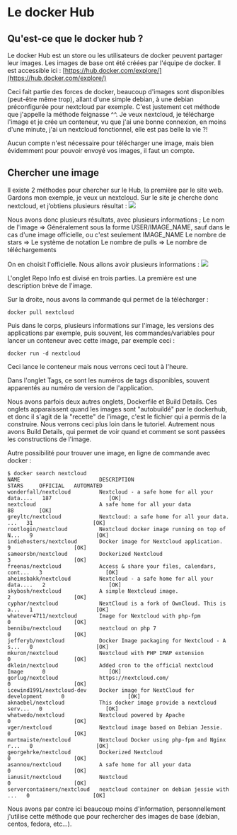 # Le docker Hub

## Qu'est-ce que le docker hub ?
Le docker Hub est un store ou les utilisateurs de docker peuvent partager leur images. Les images de base ont été créées par l'équipe de docker.
Il est accessible ici :
[https://hub.docker.com/explore/](https://hub.docker.com/explore/)

Ceci fait partie des forces de docker, beaucoup d'images sont disponibles (peut-être même trop), allant d'une simple debian, à une debian préconfigurée pour nextcloud par exemple.
C'est justement cet méthode que j'appelle la méthode feignasse ^^. Je veux nextcloud, je télécharge l'image et je crée un conteneur, vu que j'ai une bonne connexion, en moins d'une minute, j'ai un nextcloud fonctionnel, elle est pas belle la vie ?!

Aucun compte n'est nécessaire pour télécharger une image, mais bien évidemment pour pouvoir envoyé vos images, il faut un compte.


## Chercher une image
Il existe 2 méthodes pour chercher sur le Hub, la première par le site web.
Gardons mon exemple, je veux un nextcloud.
Sur le site je cherche donc nextcloud, et j’obtiens plusieurs résultat :
![](https://images.mondedie.fr/RBLxtCYJ/PFzfqiYW)

Nous avons donc plusieurs résultats, avec plusieurs informations ;
Le nom de l'image => Généralement sous la forme USER/IMAGE_NAME, sauf dans le cas d'une image officielle, ou c'est seulement IMAGE_NAME
Le nombre de stars => Le système de notation
Le nombre de pulls => Le nombre de téléchargements

On en choisit l'officielle.
Nous allons avoir plusieurs informations :
![](https://images.mondedie.fr/9O9WR3vs/lJV2K51u)

L'onglet Repo Info est divisé en trois parties.
La première est une description brève de l'image.

Sur la droite, nous avons la commande qui permet de la télécharger :
```shell
docker pull nextcloud
```

Puis dans le corps, plusieurs informations sur l'image, les versions des applications par exemple, puis souvent, les commandes/variables pour lancer un conteneur avec cette image, par exemple ceci :
```shell
docker run -d nextcloud
```
Ceci lance le conteneur mais nous verrons ceci tout à l'heure.


Dans l'onglet Tags, ce sont les numéros de tags disponibles, souvent apparentés au numéro de version de l'application.

Nous avons parfois deux autres onglets, Dockerfile et Build Details. Ces onglets apparaissent quand les images sont "autobuildé" par le dockerhub, et donc il s'agit de la "recette" de l'image, c'est le fichier qui a permis de la construire. Nous verrons ceci plus loin dans le tutoriel. Autrement nous avons Build Details, qui permet de voir quand et comment se sont passées les constructions de l'image.


Autre possibilité pour trouver une image, en ligne de commande avec docker :
```shell
$ docker search nextcloud
NAME                         DESCRIPTION                                     STARS     OFFICIAL   AUTOMATED
wonderfall/nextcloud         Nextcloud - a safe home for all your data....   187                  [OK]
nextcloud                    A safe home for all your data                   88        [OK]
greyltc/nextcloud            Nextcloud: a safe home for all your data. ...   31                   [OK]
rootlogin/nextcloud          Nextcloud docker image running on top of N...   9                    [OK]
indiehosters/nextcloud       Docker image for Nextcloud application.         9                    [OK]
sameersbn/nextcloud          Dockerized Nextcloud                            3                    [OK]
freenas/nextcloud            Access & share your files, calendars, cont...   3                    [OK]
aheimsbakk/nextcloud         Nextcloud - a safe home for all your data....   2                    [OK]
skybosh/nextcloud            A simple Nextcloud image.                       2                    [OK]
cyphar/nextcloud             NextCloud is a fork of OwnCloud. This is a...   1                    [OK]
whatever4711/nextcloud       Image for Nextcloud with php-fpm                0                    [OK]
bennibu/nextcloud            nextcloud on php 7                              0                    [OK]
jefferyb/nextcloud           Docker Image packaging for Nextcloud - A s...   0                    [OK]
mkuron/nextcloud             Nextcloud with PHP IMAP extension               0                    [OK]
dklein/nextcloud             Added cron to the official nextcloud Image      0                    [OK]
gorlug/nextcloud             https://nextcloud.com/                          0                    [OK]
icewind1991/nextcloud-dev    Docker image for NextCloud for development      0                    [OK]
aknaebel/nextcloud           This docker image provide a nextcloud serv...   0                    [OK]
whatwedo/nextcloud           Nextcloud powered by Apache                     0                    [OK]
vger/nextcloud               Nextcloud image based on Debian Jessie.         0                    [OK]
martmaiste/nextcloud         Nextcloud Docker using php-fpm and Nginx r...   0                    [OK]
georgehrke/nextcloud         Dockerized Nextcloud                            0                    [OK]
asannou/nextcloud            A safe home for all your data                   0                    [OK]
ianusit/nextcloud            Nextcloud                                       0                    [OK]
servercontainers/nextcloud   nextcloud container on debian jessie with ...   0                    [OK]
```

Nous avons par contre ici beaucoup moins d'information, personnellement j'utilise cette méthode que pour rechercher des images de base (debian, centos, fedora, etc...).
